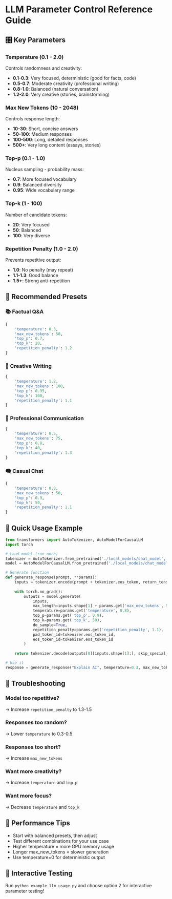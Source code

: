 # LLM Parameter Control Reference Guide

## 🎛️ Key Parameters

### **Temperature** (0.1 - 2.0)
Controls randomness and creativity:
- **0.1-0.3**: Very focused, deterministic (good for facts, code)
- **0.5-0.7**: Moderate creativity (professional writing)  
- **0.8-1.0**: Balanced (natural conversation)
- **1.2-2.0**: Very creative (stories, brainstorming)

### **Max New Tokens** (10 - 2048)
Controls response length:
- **10-30**: Short, concise answers
- **50-100**: Medium responses  
- **100-500**: Long, detailed responses
- **500+**: Very long content (essays, stories)

### **Top-p** (0.1 - 1.0) 
Nucleus sampling - probability mass:
- **0.7**: More focused vocabulary
- **0.9**: Balanced diversity
- **0.95**: Wide vocabulary range

### **Top-k** (1 - 100)
Number of candidate tokens:
- **20**: Very focused
- **50**: Balanced
- **100**: Very diverse

### **Repetition Penalty** (1.0 - 2.0)
Prevents repetitive output:
- **1.0**: No penalty (may repeat)
- **1.1-1.3**: Good balance
- **1.5+**: Strong anti-repetition

## 🎯 Recommended Presets

### 📚 **Factual Q&A**
```python
{
    'temperature': 0.3,
    'max_new_tokens': 50,
    'top_p': 0.7,
    'top_k': 20,
    'repetition_penalty': 1.2
}
```

### 🎨 **Creative Writing**
```python
{
    'temperature': 1.2,
    'max_new_tokens': 100,
    'top_p': 0.95,
    'top_k': 100,
    'repetition_penalty': 1.1
}
```

### 💼 **Professional Communication**
```python
{
    'temperature': 0.5,
    'max_new_tokens': 75,
    'top_p': 0.8,
    'top_k': 40,
    'repetition_penalty': 1.3
}
```

### 🗨️ **Casual Chat**
```python
{
    'temperature': 0.8,
    'max_new_tokens': 50,
    'top_p': 0.9,
    'top_k': 50,
    'repetition_penalty': 1.1
}
```

## 📝 Quick Usage Example

```python
from transformers import AutoTokenizer, AutoModelForCausalLM
import torch

# Load model (run once)
tokenizer = AutoTokenizer.from_pretrained('./local_models/chat_model', local_files_only=True)
model = AutoModelForCausalLM.from_pretrained('./local_models/chat_model', local_files_only=True)

# Generate function
def generate_response(prompt, **params):
    inputs = tokenizer.encode(prompt + tokenizer.eos_token, return_tensors="pt")
    
    with torch.no_grad():
        outputs = model.generate(
            inputs,
            max_length=inputs.shape[1] + params.get('max_new_tokens', 50),
            temperature=params.get('temperature', 0.8),
            top_p=params.get('top_p', 0.9),
            top_k=params.get('top_k', 50),
            do_sample=True,
            repetition_penalty=params.get('repetition_penalty', 1.1),
            pad_token_id=tokenizer.eos_token_id,
            eos_token_id=tokenizer.eos_token_id
        )
    
    return tokenizer.decode(outputs[0][inputs.shape[1]:], skip_special_tokens=True)

# Use it
response = generate_response("Explain AI", temperature=0.3, max_new_tokens=40)
```

## 🔧 Troubleshooting

### Model too repetitive?
→ Increase `repetition_penalty` to 1.3-1.5

### Responses too random?
→ Lower `temperature` to 0.3-0.5

### Responses too short?
→ Increase `max_new_tokens`

### Want more creativity?
→ Increase `temperature` and `top_p`

### Want more focus?
→ Decrease `temperature` and `top_k`

## 🚀 Performance Tips

- Start with balanced presets, then adjust
- Test different combinations for your use case
- Higher temperature = more GPU memory usage
- Longer max_new_tokens = slower generation
- Use temperature=0 for deterministic output

## 📱 Interactive Testing

Run `python example_llm_usage.py` and choose option 2 for interactive parameter testing!